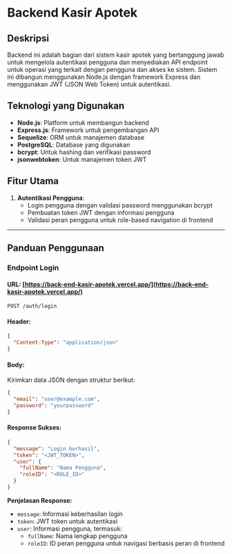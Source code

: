 # Backend Kasir Apotek

## Deskripsi
Backend ini adalah bagian dari sistem kasir apotek yang bertanggung jawab untuk mengelola autentikasi pengguna dan menyediakan API endpoint untuk operasi yang terkait dengan pengguna dan akses ke sistem. Sistem ini dibangun menggunakan Node.js dengan framework Express dan menggunakan JWT (JSON Web Token) untuk autentikasi.

## Teknologi yang Digunakan
- **Node.js**: Platform untuk membangun backend
- **Express.js**: Framework untuk pengembangan API
- **Sequelize**: ORM untuk manajemen database
- **PostgreSQL**: Database yang digunakan
- **bcrypt**: Untuk hashing dan verifikasi password
- **jsonwebtoken**: Untuk manajemen token JWT

## Fitur Utama
1. **Autentikasi Pengguna**:
   - Login pengguna dengan validasi password menggunakan bcrypt
   - Pembuatan token JWT dengan informasi pengguna
   - Validasi peran pengguna untuk role-based navigation di frontend

---

## Panduan Penggunaan

### Endpoint Login

#### URL: [https://back-end-kasir-apotek.vercel.app/](https://back-end-kasir-apotek.vercel.app/)
```
POST /auth/login
```

#### Header:
```json
{
  "Content-Type": "application/json"
}
```

#### Body:
Kirimkan data JSON dengan struktur berikut:
```json
{
  "email": "user@example.com",
  "password": "yourpassword"
}
```

#### Response Sukses:
```json
{
  "message": "Login berhasil",
  "token": "<JWT_TOKEN>",
  "user": {
    "fullName": "Nama Pengguna",
    "roleID": "<ROLE_ID>"
  }
}
```

**Penjelasan Response:**
- `message`: Informasi keberhasilan login
- `token`: JWT token untuk autentikasi
- `user`: Informasi pengguna, termasuk:
  - `fullName`: Nama lengkap pengguna
  - `roleID`: ID peran pengguna untuk navigasi berbasis peran di frontend
